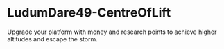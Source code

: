 # LudumDare49-CentreOfLift
Upgrade your platform with money and research points to achieve higher altitudes and escape the storm.
